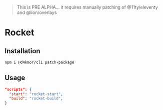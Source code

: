 > This is PRE ALPHA... it requires manually patching of @11ty/eleventy and @lion/overlays

# Rocket

## Installation

```bash
npm i @d4kmor/cli patch-package
```

## Usage

```json
"scripts": {
  "start": "rocket-start",
  "build": "rocket-build",
}
```
